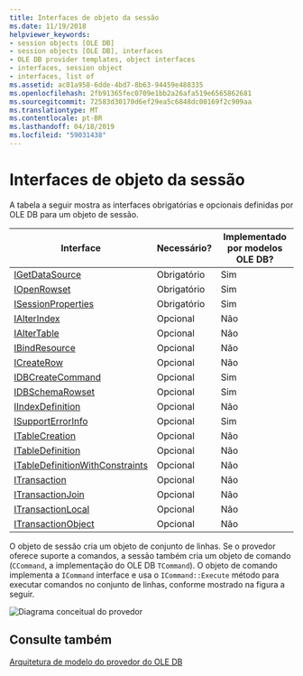 ```yaml
---
title: Interfaces de objeto da sessão
ms.date: 11/19/2018
helpviewer_keywords:
- session objects [OLE DB]
- session objects [OLE DB], interfaces
- OLE DB provider templates, object interfaces
- interfaces, session object
- interfaces, list of
ms.assetid: ac01a958-6dde-4bd7-8b63-94459e488335
ms.openlocfilehash: 2fb91365fec0709e1bb2a26afa519e6565862681
ms.sourcegitcommit: 72583d30170d6ef29ea5c6848dc00169f2c909aa
ms.translationtype: MT
ms.contentlocale: pt-BR
ms.lasthandoff: 04/18/2019
ms.locfileid: "59031438"
---
```

# <a name="session-object-interfaces"></a>Interfaces de objeto da sessão

A tabela a seguir mostra as interfaces obrigatórias e opcionais definidas por OLE DB para um objeto de sessão.

|Interface|Necessário?|Implementado por modelos OLE DB?|
|---------------|---------------|--------------------------------------|
|[IGetDataSource](/previous-versions/windows/desktop/ms709721(v=vs.85))|Obrigatório|Sim|
|[IOpenRowset](/previous-versions/windows/desktop/ms716946(v=vs.85))|Obrigatório|Sim|
|[ISessionProperties](/previous-versions/windows/desktop/ms713721(v=vs.85))|Obrigatório|Sim|
|[IAlterIndex](/previous-versions/windows/desktop/ms714943(v=vs.85))|Opcional|Não|
|[IAlterTable](/previous-versions/windows/desktop/ms719764(v=vs.85))|Opcional|Não|
|[IBindResource](/previous-versions/windows/desktop/ms714936(v=vs.85))|Opcional|Não|
|[ICreateRow](/previous-versions/windows/desktop/ms716832(v=vs.85))|Opcional|Não|
|[IDBCreateCommand](/previous-versions/windows/desktop/ms711625(v=vs.85))|Opcional|Sim|
|[IDBSchemaRowset](/previous-versions/windows/desktop/ms713686(v=vs.85))|Opcional|Sim|
|[IIndexDefinition](/previous-versions/windows/desktop/ms711593(v=vs.85))|Opcional|Não|
|[ISupportErrorInfo](/previous-versions/windows/desktop/ms715816(v=vs.85))|Opcional|Sim|
|[ITableCreation](/previous-versions/windows/desktop/ms713639(v=vs.85))|Opcional|Não|
|[ITableDefinition](/previous-versions/windows/desktop/ms714277(v=vs.85))|Opcional|Não|
|[ITableDefinitionWithConstraints](/previous-versions/windows/desktop/ms720947(v=vs.85))|Opcional|Não|
|[ITransaction](/previous-versions/windows/desktop/ms723053(v=vs.85))|Opcional|Não|
|[ITransactionJoin](/previous-versions/windows/desktop/ms718071(v=vs.85))|Opcional|Não|
|[ITransactionLocal](/previous-versions/windows/desktop/ms714893(v=vs.85))|Opcional|Não|
|[ITransactionObject](/previous-versions/windows/desktop/ms713659(v=vs.85))|Opcional|Não|

O objeto de sessão cria um objeto de conjunto de linhas. Se o provedor oferece suporte a comandos, a sessão também cria um objeto de comando (`CCommand`, a implementação do OLE DB `TCommand`). O objeto de comando implementa a `ICommand` interface e usa o `ICommand::Execute` método para executar comandos no conjunto de linhas, conforme mostrado na figura a seguir.

![Diagrama conceitual do provedor](../../data/oledb/media/vc4u551.gif "diagrama conceitual do provedor")

## <a name="see-also"></a>Consulte também

[Arquitetura de modelo do provedor do OLE DB](../../data/oledb/ole-db-provider-template-architecture.md)<br/>
